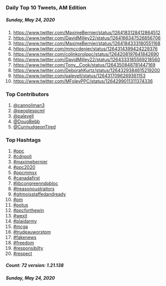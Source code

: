 ### Daily Top 10 Tweets, AM Edition
##### Sunday, May 24, 2020
 1) https://www.twitter.com/MaximeBernier/status/1264183128412864512
 2) https://www.twitter.com/DavidMilley22/status/1264166347526856706
 3) https://www.twitter.com/MaximeBernier/status/1264184333180551168
 4) https://www.twitter.com/mmccdenier/status/1264314399424229376
 5) https://www.twitter.com/colinkorolppc/status/1264208197641842690
 6) https://www.twitter.com/DavidMilley22/status/1264333185569218560
 7) https://www.twitter.com/Tony__Cook/status/1264350848781447169
 8) https://www.twitter.com/DeborahKurtz/status/1264329384615219200
 9) https://www.twitter.com/palevell/status/1264317096269361153
10) https://www.twitter.com/MFoleyPPC/status/1264299011311374336

### Top Contributors
  1) [@cannoliman3](https://www.twitter.com/cannoliman3)
  2) [@peoplespcml](https://www.twitter.com/peoplespcml)
  3) [@palevell](https://www.twitter.com/palevell)
  4) [@DougBebb](https://www.twitter.com/DougBebb)
  5) [@CurmudgeonTired](https://www.twitter.com/CurmudgeonTired)


### Top Hashtags

  1) [#ppc](https://www.twitter.com/hashtag/ppc)
  2) [#cdnpoli](https://www.twitter.com/hashtag/cdnpoli)
  3) [#maximebernier](https://www.twitter.com/hashtag/maximebernier)
  4) [#ppc2020](https://www.twitter.com/hashtag/ppc2020)
  5) [#ppcmmxx](https://www.twitter.com/hashtag/ppcmmxx)
  6) [#canadafirst](https://www.twitter.com/hashtag/canadafirst)
  7) [#libcongreenndpbloc](https://www.twitter.com/hashtag/libcongreenndpbloc)
  8) [#treasonoustraitors](https://www.twitter.com/hashtag/treasonoustraitors)
  9) [#gitmoisstaffedandready](https://www.twitter.com/hashtag/gitmoisstaffedandready)
 10) [#pm](https://www.twitter.com/hashtag/pm)
 11) [#potus](https://www.twitter.com/hashtag/potus)
 12) [#ppcforthewin](https://www.twitter.com/hashtag/ppcforthewin)
 13) [#wexit](https://www.twitter.com/hashtag/wexit)
 14) [#plaidarmy](https://www.twitter.com/hashtag/plaidarmy)
 15) [#mcga](https://www.twitter.com/hashtag/mcga)
 16) [#trudeauworstpm](https://www.twitter.com/hashtag/trudeauworstpm)
 17) [#fakenews](https://www.twitter.com/hashtag/fakenews)
 18) [#freedom](https://www.twitter.com/hashtag/freedom)
 19) [#responsibilty](https://www.twitter.com/hashtag/responsibilty)
 20) [#respect](https://www.twitter.com/hashtag/respect)

##### Count: 72	version: 1.21.138
##### Sunday, May 24, 2020

